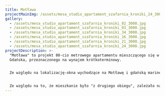 ```yaml
---
title: Motława
projectMainImg: /assets/mesa_studio_apartament_szafarnia_kroniki_24_3000.jpg
gallery:
  - /assets/mesa_studio_apartament_szafarnia_kroniki_02_3000.jpg
  - /assets/mesa_studio_apartament_szafarnia_kroniki_03_3000.jpg
  - /assets/mesa_studio_apartament_szafarnia_kroniki_34_3000.jpg
  - /assets/mesa_studio_apartament_szafarnia_kroniki_16_3000.jpg
  - /assets/mesa_studio_apartament_szafarnia_kroniki_21_3000.jpg
  - /assets/mesa_studio_apartament_szafarnia_kroniki_24_3000.jpg
projectDescription: >-
  "Motława" to projekt 80-cio metrowego apartamentu mieszczącego się w centrum
  Gdańska, przeznaczonego na wynajem krótkoterminowy.


  Ze względu na lokalizację-okna wychodzące na Motławę i gdańską marinę, postanowiłyśmy zaprojektować tę przestrzeń nawiązując do tego, co ją otacza. Spojrzeć na nią jak na mieszkanie-jacht, wpuścić (wlać?) Zatokę Gdańską do wnętrza. Nie bazując wyłącznie na odnoszących się do Gdańska akcentach dekoracyjnych; w sposób mniej oczywisty, a nieco bardziej scenograficzny. Tak, aby goście apartamentu mogli doświadczyć go w sposób wielowymiarowy. Z tego względu postanowiłyśmy sufit w strefie wejścia wykończyć tapetą nawiązującą do tafli wody, jedną z sypialni doświetlić za pomocą okna-bulaja, a nad stołem zawiesić lampę wywołująca skojarzenie z żaglem. W salonie stworzyłyśmy podświetlaną zabudowę-instalację w kształcie fal, która największe wrażenie robi po zmroku. 


  Ze względu na to, że mieszkanie było "z drugiego obiegu", zależało nam na wykorzystaniu elementów, które w nim zastałyśmy. Kierując się aspektem ekologicznym, jak i budżetowym, kuchenną zabudowę zaprojektowałyśmy tak, aby korespondowała z kamiennym blatem, który był elementem wcześniejszej aranżacji. Dopełniłyśmy go płytkami ze wzorem wywołujacym skojarzenie z pianą morską i otuliłyśmy wszechobecnymi odcieniami błękitu.
---
```

